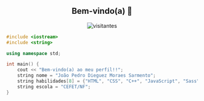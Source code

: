 <h2 align="center"> Bem-vindo(a) 👋 </h2>

<p align="center">
  <img src="https://visitor-badge.laobi.icu/badge?page_id=JoaoPedroSarmento" alt="visitantes">
</p>

```cpp
#include <iostream>
#include <string>

using namespace std;

int main() {  
    cout << "Bem-vindo(a) ao meu perfil!!";
    string nome = "João Pedro Dieguez Moraes Sarmento";
    string habilidades[8] = {"HTML", "CSS", "C++", "JavaScript", "Sass", "Python", "C#", "TypeScript", "Git e Github", "React" , "PHP"};
    string escola = "CEFET/NF";
}

